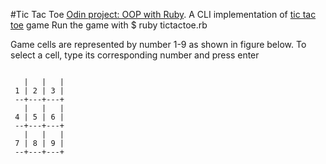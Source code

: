 #Tic Tac Toe
<a href="http://www.theodinproject.com/ruby-programming/oop">Odin project: OOP with Ruby</a>. A CLI implementation of <a href="http://en.wikipedia.org/wiki/Tic-tac-toe">tic tac toe</a> game
Run the game with $ ruby tictactoe.rb

Game cells are represented by number 1-9 as shown in figure below. To select a cell, type its corresponding number and press enter
<pre><code>
   |   |   |
 1 | 2 | 3 |
 --+---+---+
   |   |   |
 4 | 5 | 6 |
 --+---+---+
   |   |   |
 7 | 8 | 9 |
 --+---+---+
 </code></pre>
